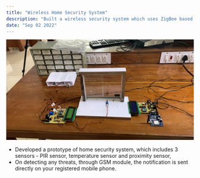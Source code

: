 ```yaml
---
title: "Wireless Home Security System"
description: "Built a wireless security system which uses ZigBee based protocol to communicate"
date: "Sep 02 2022"
---
```


![Prototype image](./zigbee.jpeg)
<!-- ![working demo](./zigbee-working-demo.mp4) -->

- Developed a prototype of home security system, which includes 3 sensors - PIR sensor, temperature sensor and proximity sensor, 
-  On detecting any threats, through GSM module, the notification is sent directly on your registered mobile phone.

